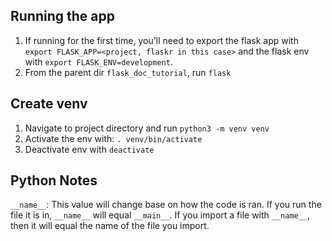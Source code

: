 ## Running the app

1. If running for the first time, you'll need to export the flask app with `export FLASK_APP=<project, flaskr in this case>` and the flask env with `export FLASK_ENV=development`.
1. From the parent dir `flask_doc_tutorial`, run `flask`

## Create venv

1. Navigate to project directory and run `python3 -m venv venv`
1. Activate the env with: `. venv/bin/activate`
1. Deactivate env with `deactivate`

## Python Notes

`__name__`: This value will change base on how the code is ran. If you run the file it is in, `__name__` will equal `__main__`. If you import a file with `__name__`, then it will equal the name of the file you import.
